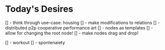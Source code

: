 # Today's Desires
[] - think through use-case: housing
[] - make modifications to relations
[] - distributed p2p cooperative performance art
[] - nodes as templates
[] - allow for changing the root node!
[] - make nodes drag and drop!

[] - workout
[] - spontenaiety

